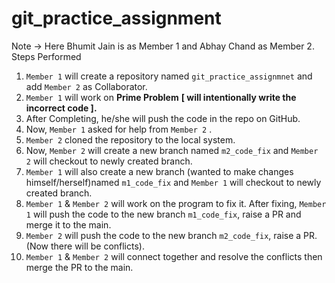 # git_practice_assignment
Note ->
Here Bhumit Jain is as Member 1 and Abhay Chand as Member 2.
Steps Performed
1. `Member 1` will create a repository named `git_practice_assignmnet` and add `Member 2` as Collaborator.
2. `Member 1` will work on **Prime Problem**  **[ will intentionally write the incorrect code ].**
3. After Completing, he/she will push the code in the repo on GitHub.
4. Now, `Member 1` asked for help from `Member 2` .
5. `Member 2` cloned the repository to the local system.
6. Now, `Member 2` will create a new branch named `m2_code_fix` and `Member 2` will checkout to newly created branch.
7. `Member 1` will also create a new branch (wanted to make changes himself/herself)named `m1_code_fix` and `Member 1` will checkout to newly created branch.  
8.  `Member 1`  & `Member 2` will work on the program to fix it. After fixing, `Member 1` will push the code to the new branch `m1_code_fix`, raise a PR and merge it to the main.
9. `Member 2` will push the code to the new branch `m2_code_fix`, raise a PR. (Now there will be conflicts).
10. `Member 1` & `Member 2` will connect together and resolve the conflicts then merge the PR to the main.
